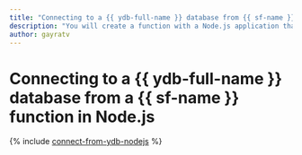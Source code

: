 ```yaml
---
title: "Connecting to a {{ ydb-full-name }} database from {{ sf-name }} function in Node.js"
description: "You will create a function with a Node.js application that runs a simple query against a {{ ydb-short-name }} database. You will deploy the application using Bash scripts and use the `tcs` command to compile it."
author: gayratv
---
```


# Connecting to a {{ ydb-full-name }} database from a {{ sf-name }} function in Node.js

{% include [connect-from-ydb-nodejs](../../_tutorials/serverless/connect-from-cf-nodejs.md) %}